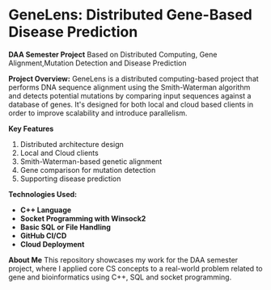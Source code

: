 # GeneLens:  Distributed Gene-Based Disease Prediction
**DAA Semester Project**
Based on Distributed Computing, Gene Alignment,Mutation Detection and Disease Prediction

**Project Overview:**
GeneLens is a distributed computing-based project that performs DNA sequence alignment using the Smith-Waterman algorithm and detects potential mutations by comparing input sequences against a database of genes. It's designed for both local and cloud based clients in order to improve scalability and introduce parallelism.

**Key Features**
1. Distributed architecture design 
2. Local and Cloud clients
3. Smith-Waterman-based genetic alignment
4. Gene comparison for mutation detection
5. Supporting disease prediction

**Technologies Used:**

- **C++ Language**
- **Socket Programming with Winsock2**
- **Basic SQL or File Handling**
- **GitHub CI/CD**
- **Cloud Deployment**
 

**About Me**
This repository showcases my work for the DAA semester project, where I applied core CS concepts to a real-world problem related to gene and bioinformatics using C++, SQL and socket programming.
